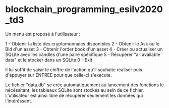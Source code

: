 # blockchain_programming_esilv2020_td3

Un menu est proposé à l'utilisateur : 

1 - Obtenir la liste des cryptomonnaies disponibles
2 - Obtenir le Ask ou le Bid d'un asset
3 - Obtenir l'order book d'un asset
4 - Créer ou actualiser un SQLite avec les candles d'une paire spécifique
5 - Récupérer "all available data" et le stocker dans un SQLite
0 - Exit

Il lui suffit de saisir le chiffre de l'action qu'il souhaite réaliser puis d'appuyer sur ENTREE pour que celle-ci s'execute.

Le fichier "data.db" se crée automatiquement au lancement des fonctions le nécéssitant, les tableaux SQLite sont stockés au sein de ce fichier. L'utilisateur est ainsi libre de récupérer seulement les données qui l'intéréssent.

